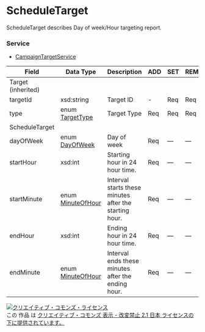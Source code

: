 # ScheduleTarget
ScheduleTarget describes Day of week/Hour targeting report.
### Service
+ [CampaignTargetService](../services/CampaignTargetService.md)

| Field | Data Type | Description | ADD | SET | REMOVE | 
|---|---|---|---|---|---|
| Target (inherited)||||||
| targetId| xsd:string| Target ID| -| Req| Req |
| type| enum <a href="./TargetType.md">TargetType</a>| Target Type| Req| Req| Req |
| ScheduleTarget||||||
| dayOfWeek| enum <a href="./DayOfWeek.md">DayOfWeek</a>| Day of week| Req| —| — |
| startHour| xsd:int| Starting hour in 24 hour time.| Req| —| — |
| startMinute| enum <a href="./MinuteOfHour.md">MinuteOfHour</a>| Interval starts these minutes after the starting hour.| Req| —| — |
| endHour| xsd:int| Ending hour in 24 hour time.| Req| —| — |
| endMinute| enum <a href="./MinuteOfHour.md">MinuteOfHour</a>| Interval ends these minutes after the ending hour.| Req| —| — |
<a rel="license" href="http://creativecommons.org/licenses/by-nd/2.1/jp/"><img alt="クリエイティブ・コモンズ・ライセンス" style="border-width:0" src="https://i.creativecommons.org/l/by-nd/2.1/jp/88x31.png" /></a><br />この 作品 は <a rel="license" href="http://creativecommons.org/licenses/by-nd/2.1/jp/">クリエイティブ・コモンズ 表示 - 改変禁止 2.1 日本 ライセンスの下に提供されています。</a>
